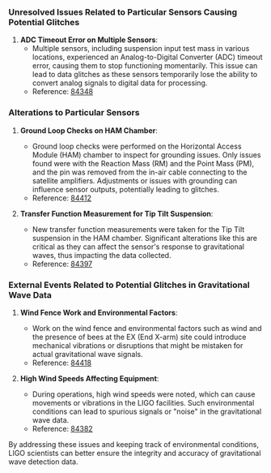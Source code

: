 ### Unresolved Issues Related to Particular Sensors Causing Potential Glitches

1. **ADC Timeout Error on Multiple Sensors**:
   - Multiple sensors, including suspension input test mass in various locations, experienced an Analog-to-Digital Converter (ADC) timeout error, causing them to stop functioning momentarily. This issue can lead to data glitches as these sensors temporarily lose the ability to convert analog signals to digital data for processing.
   - Reference: [84348](https://alog.ligo-wa.caltech.edu/aLOG/index.php?callRep=84348)

### Alterations to Particular Sensors

1. **Ground Loop Checks on HAM Chamber**:
   - Ground loop checks were performed on the Horizontal Access Module (HAM) chamber to inspect for grounding issues. Only issues found were with the Reaction Mass (RM) and the Point Mass (PM), and the pin was removed from the in-air cable connecting to the satellite amplifiers. Adjustments or issues with grounding can influence sensor outputs, potentially leading to glitches.
   - Reference: [84412](https://alog.ligo-wa.caltech.edu/aLOG/index.php?callRep=84412)

2. **Transfer Function Measurement for Tip Tilt Suspension**:
   - New transfer function measurements were taken for the Tip Tilt suspension in the HAM chamber. Significant alterations like this are critical as they can affect the sensor's response to gravitational waves, thus impacting the data collected.
   - Reference: [84397](https://alog.ligo-wa.caltech.edu/aLOG/index.php?callRep=84397)

### External Events Related to Potential Glitches in Gravitational Wave Data

1. **Wind Fence Work and Environmental Factors**:
   - Work on the wind fence and environmental factors such as wind and the presence of bees at the EX (End X-arm) site could introduce mechanical vibrations or disruptions that might be mistaken for actual gravitational wave signals.
   - Reference: [84418](https://alog.ligo-wa.caltech.edu/aLOG/index.php?callRep=84418)
  
2. **High Wind Speeds Affecting Equipment**:
   - During operations, high wind speeds were noted, which can cause movements or vibrations in the LIGO facilities. Such environmental conditions can lead to spurious signals or "noise" in the gravitational wave data.
   - Reference: [84382](https://alog.ligo-wa.caltech.edu/aLOG/index.php?callRep=84382)

By addressing these issues and keeping track of environmental conditions, LIGO scientists can better ensure the integrity and accuracy of gravitational wave detection data.